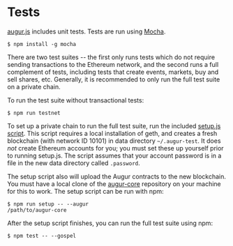 Tests
=====

[augur.js](https://github.com/AugurProject/augur.js) includes unit tests.  Tests are run using [Mocha](http://mochajs.org/).

<code class="block">$ npm install -g mocha</code>

There are two test suites -- the first only runs tests which do not require sending transactions to the Ethereum network, and the second runs a full complement of tests, including tests that create events, markets, buy and sell shares, etc.  Generally, it is recommended to only run the full test suite on a private chain.

To run the test suite without transactional tests:

<code class="block">$ npm run testnet</code>

To set up a private chain to run the full test suite, run the included [setup.js script](https://github.com/AugurProject/augur.js/blob/master/scripts/setup.js).  This script requires a local installation of geth, and creates a fresh blockchain (with network ID 10101) in data directory `~/.augur-test`.  It does *not* create Ethereum accounts for you; you must set these up yourself prior to running setup.js.  The script assumes that your account password is in a file in the new data directory called `.password`.

The setup script also will upload the Augur contracts to the new blockchain.  You must have a local clone of the [augur-core](https://github.com/AugurProject/augur-core) repository on your machine for this to work.  The setup script can be run with npm:

<code class="block">$ npm run setup -- --augur /path/to/augur-core</code>

After the setup script finishes, you can run the full test suite using npm:

<code class="block">$ npm test -- --gospel</code>
